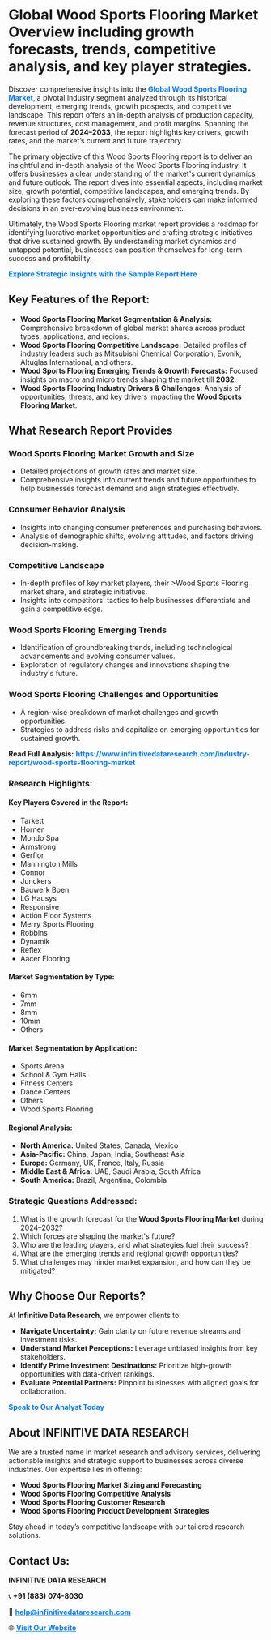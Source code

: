 <h1>Global Wood Sports Flooring Market Overview including growth forecasts, trends, competitive analysis, and key player strategies.</h1>
<p>
Discover comprehensive insights into the 
<a href="https://www.infinitivedataresearch.com/industry-report/wood-sports-flooring-market" rel="dofollow" style="color: #007BFF; text-decoration: none;"><strong>Global Wood Sports Flooring Market</strong></a>, a pivotal industry segment analyzed through its historical development, emerging trends, growth prospects, and competitive landscape. This report offers an in-depth analysis of production capacity, revenue structures, cost management, and profit margins. Spanning the forecast period of <strong>2024–2033</strong>, the report highlights key drivers, growth rates, and the market’s current and future trajectory.
</p>
<p>
The primary objective of this Wood Sports Flooring report is to deliver an insightful and in-depth analysis of the Wood Sports Flooring industry. It offers businesses a clear understanding of the market's current dynamics and future outlook. The report dives into essential aspects, including market size, growth potential, competitive landscapes, and emerging trends. By exploring these factors comprehensively, stakeholders can make informed decisions in an ever-evolving business environment.
</p>
<p>
Ultimately, the Wood Sports Flooring market report provides a roadmap for identifying lucrative market opportunities and crafting strategic initiatives that drive sustained growth. By understanding market dynamics and untapped potential, businesses can position themselves for long-term success and profitability.
</p>
<p>
<a href="https://www.infinitivedataresearch.com/request-sample/reportId=104156" style="color: #007BFF; text-decoration: none;"><strong>Explore Strategic Insights with the Sample Report Here</strong></a>
</p>

<h2>Key Features of the Report:</h2>
<ul>
<li><strong>Wood Sports Flooring Market Segmentation & Analysis:</strong> Comprehensive breakdown of global market shares across product types, applications, and regions.</li>
<li><strong>Wood Sports Flooring Competitive Landscape:</strong> Detailed profiles of industry leaders such as Mitsubishi Chemical Corporation, Evonik, Altuglas International, and others.</li>
<li><strong>Wood Sports Flooring Emerging Trends & Growth Forecasts:</strong> Focused insights on macro and micro trends shaping the market till <strong>2032</strong>.</li>
<li><strong>Wood Sports Flooring Industry Drivers & Challenges:</strong> Analysis of opportunities, threats, and key drivers impacting the <strong>Wood Sports Flooring Market</strong>.</li>
</ul>

<h2>What Research Report Provides</h2>
<h3>Wood Sports Flooring Market Growth and Size</h3>
<ul>
<li>Detailed projections of growth rates and market size.</li>
<li>Comprehensive insights into current trends and future opportunities to help businesses forecast demand and align strategies effectively.</li>
</ul>

<h3>Consumer Behavior Analysis</h3>
<ul>
<li>Insights into changing consumer preferences and purchasing behaviors.</li>
<li>Analysis of demographic shifts, evolving attitudes, and factors driving decision-making.</li>
</ul>

<h3>Competitive Landscape</h3>
<ul>
<li>In-depth profiles of key market players, their >Wood Sports Flooring market share, and strategic initiatives.</li>
<li>Insights into competitors' tactics to help businesses differentiate and gain a competitive edge.</li>
</ul>

<h3>Wood Sports Flooring Emerging Trends</h3>
<ul>
<li>Identification of groundbreaking trends, including technological advancements and evolving consumer values.</li>
<li>Exploration of regulatory changes and innovations shaping the industry's future.</li>
</ul>

<h3>Wood Sports Flooring Challenges and Opportunities</h3>
<ul>
<li>A region-wise breakdown of market challenges and growth opportunities.</li>
<li>Strategies to address risks and capitalize on emerging opportunities for sustained growth.</li>
</ul>
<p><strong>Read Full Analysis:</strong> <a href="https://www.infinitivedataresearch.com/industry-report/wood-sports-flooring-market" rel="dofollow" style="color: #007BFF; text-decoration: none;"><strong>https://www.infinitivedataresearch.com/industry-report/wood-sports-flooring-market</strong></a></p>
<h3>Research Highlights:</h3>
<h4>Key Players Covered in the Report:</h4>
<ul><li>Tarkett</li><li>Horner</li><li>Mondo Spa</li><li>Armstrong</li><li>Gerflor</li><li>Mannington Mills</li><li>Connor</li><li>Junckers</li><li>Bauwerk Boen</li><li>LG Hausys</li><li>Responsive</li><li>Action Floor Systems</li><li>Merry Sports Flooring</li><li>Robbins</li><li>Dynamik</li><li>Reflex</li><li>Aacer Flooring</li></ul>
<h4>Market Segmentation by Type:</h4>
<ul><li>6mm</li><li>7mm</li><li>8mm</li><li>10mm</li><li>Others</li></ul>
<h4>Market Segmentation by Application:</h4>
<ul><li>Sports Arena</li><li>School &amp; Gym Halls</li><li>Fitness Centers</li><li>Dance Centers</li><li>Others</li><li>Wood Sports Flooring</li></ul>

<h4>Regional Analysis:</h4>
<ul>
<li><strong>North America:</strong> United States, Canada, Mexico</li>
<li><strong>Asia-Pacific:</strong> China, Japan, India, Southeast Asia</li>
<li><strong>Europe:</strong> Germany, UK, France, Italy, Russia</li>
<li><strong>Middle East & Africa:</strong> UAE, Saudi Arabia, South Africa</li>
<li><strong>South America:</strong> Brazil, Argentina, Colombia</li>
</ul>

<h3>Strategic Questions Addressed:</h3>
<ol>
<li>What is the growth forecast for the <strong>Wood Sports Flooring Market</strong> during 2024–2032?</li>
<li>Which forces are shaping the market's future?</li>
<li>Who are the leading players, and what strategies fuel their success?</li>
<li>What are the emerging trends and regional growth opportunities?</li>
<li>What challenges may hinder market expansion, and how can they be mitigated?</li>
</ol>

<h2>Why Choose Our Reports?</h2>
<p>At <strong>Infinitive Data Research</strong>, we empower clients to:</p>
<ul>
<li><strong>Navigate Uncertainty:</strong> Gain clarity on future revenue streams and investment risks.</li>
<li><strong>Understand Market Perceptions:</strong> Leverage unbiased insights from key stakeholders.</li>
<li><strong>Identify Prime Investment Destinations:</strong> Prioritize high-growth opportunities with data-driven rankings.</li>
<li><strong>Evaluate Potential Partners:</strong> Pinpoint businesses with aligned goals for collaboration.</li>
</ul>
<p><a href="https://www.infinitivedataresearch.com/industry-report/wood-sports-flooring-market" rel="dofollow" style="color: #007BFF; text-decoration: none;"><strong>Speak to Our Analyst Today</strong></a></p>

<h2>About INFINITIVE DATA RESEARCH</h2>
<p>We are a trusted name in market research and advisory services, delivering actionable insights and strategic support to businesses across diverse industries. Our expertise lies in offering:</p>
<ul>
<li><strong>Wood Sports Flooring Market Sizing and Forecasting</strong></li>
<li><strong>Wood Sports Flooring Competitive Analysis</strong></li>
<li><strong>Wood Sports Flooring Customer Research</strong></li>
<li><strong>Wood Sports Flooring Product Development Strategies</strong></li>
</ul>
<p>Stay ahead in today’s competitive landscape with our tailored research solutions.</p>

<h2>Contact Us:</h2>
<p><strong>INFINITIVE DATA RESEARCH</strong></p>
<p>📞 <strong>+91 (883) 074-8030</strong></p>
<p>📧 <strong><a href="mailto:help@infinitivedataresearch.com" style="color: #007BFF;">help@infinitivedataresearch.com</a></strong></p>
<p>🌐 <strong><a href="https://www.infinitivedataresearch.com" rel="dofollow" style="color: #007BFF;">Visit Our Website</a></strong></p>